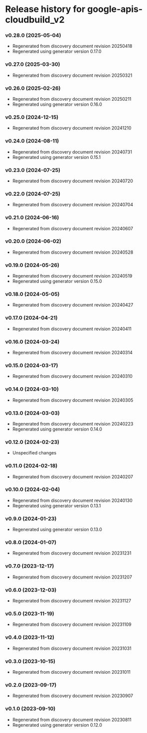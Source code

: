 # Release history for google-apis-cloudbuild_v2

### v0.28.0 (2025-05-04)

* Regenerated from discovery document revision 20250418
* Regenerated using generator version 0.17.0

### v0.27.0 (2025-03-30)

* Regenerated from discovery document revision 20250321

### v0.26.0 (2025-02-26)

* Regenerated from discovery document revision 20250211
* Regenerated using generator version 0.16.0

### v0.25.0 (2024-12-15)

* Regenerated from discovery document revision 20241210

### v0.24.0 (2024-08-11)

* Regenerated from discovery document revision 20240731
* Regenerated using generator version 0.15.1

### v0.23.0 (2024-07-25)

* Regenerated from discovery document revision 20240720

### v0.22.0 (2024-07-25)

* Regenerated from discovery document revision 20240704

### v0.21.0 (2024-06-16)

* Regenerated from discovery document revision 20240607

### v0.20.0 (2024-06-02)

* Regenerated from discovery document revision 20240528

### v0.19.0 (2024-05-26)

* Regenerated from discovery document revision 20240519
* Regenerated using generator version 0.15.0

### v0.18.0 (2024-05-05)

* Regenerated from discovery document revision 20240427

### v0.17.0 (2024-04-21)

* Regenerated from discovery document revision 20240411

### v0.16.0 (2024-03-24)

* Regenerated from discovery document revision 20240314

### v0.15.0 (2024-03-17)

* Regenerated from discovery document revision 20240310

### v0.14.0 (2024-03-10)

* Regenerated from discovery document revision 20240305

### v0.13.0 (2024-03-03)

* Regenerated from discovery document revision 20240223
* Regenerated using generator version 0.14.0

### v0.12.0 (2024-02-23)

* Unspecified changes

### v0.11.0 (2024-02-18)

* Regenerated from discovery document revision 20240207

### v0.10.0 (2024-02-04)

* Regenerated from discovery document revision 20240130
* Regenerated using generator version 0.13.1

### v0.9.0 (2024-01-23)

* Regenerated using generator version 0.13.0

### v0.8.0 (2024-01-07)

* Regenerated from discovery document revision 20231231

### v0.7.0 (2023-12-17)

* Regenerated from discovery document revision 20231207

### v0.6.0 (2023-12-03)

* Regenerated from discovery document revision 20231127

### v0.5.0 (2023-11-19)

* Regenerated from discovery document revision 20231109

### v0.4.0 (2023-11-12)

* Regenerated from discovery document revision 20231031

### v0.3.0 (2023-10-15)

* Regenerated from discovery document revision 20231011

### v0.2.0 (2023-09-17)

* Regenerated from discovery document revision 20230907

### v0.1.0 (2023-09-10)

* Regenerated from discovery document revision 20230811
* Regenerated using generator version 0.12.0


